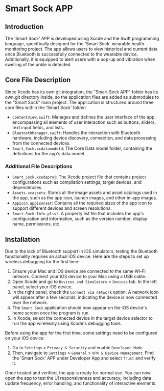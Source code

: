 # Smart Sock APP

## Introduction
The 'Smart Sock' APP is developed using Xcode and the Swift programming language, specifically designed for the 'Smart Sock' wearable health monitoring project. The app allows users to view historical and current data once Bluetooth is successfully connected to the wearable device. Additionally, it is equipped to alert users with a pop-up and vibration when swelling of the ankle is detected.

## Core File Description
Since Xcode has its own git integration, the "Smart Sock APP" folder has its own.git directory inside, so the application files are added as submodules to the "Smart Sock" main project. The application is structured around three core files within the 'Smart Sock' folder:
- `ContentView.swift`: Manages and defines the user interface of the app, encompassing all elements of user interaction such as buttons, sliders, text input fields, and lists.
- `BluetoothManager.swift`: Handles the interaction with Bluetooth hardware, including device discovery, connection, and data processing from the connected devices.
- `Smart_Sock.xcdatamodeld`: The Core Data model folder, containing the definitions for the app's data model.

### Additional File Descriptions
- `Smart_Sock.xcodeproj`: The Xcode project file that contains project configurations such as compilation settings, target devices, and dependencies.
- `Assets.xcassets`: Stores all the image assets and asset catalogs used in the app, such as the app icon, launch images, and other in-app images.
- `AppIcon.appiconset`: Contains all the required sizes of the app icon to support different devices and screen resolutions.
- `Smart-Sock-Info.plist`: A property list file that includes the app's configuration and information, such as the version number, display name, permissions, etc.

## Installation

Due to the lack of Bluetooth support in iOS simulators, testing the Bluetooth functionality requires an actual iOS device. Here are the steps to set up wireless debugging for the first time:

1. Ensure your Mac and iOS device are connected to the same Wi-Fi network. Connect your iOS device to your Mac using a USB cable.
2. Open Xcode and go to `Devices and Simulators` > `Devices` tab. In the left panel, select your iOS device.
3. In the right panel, check the `Connect via network` option. A network icon will appear after a few seconds, indicating the device is now connected over the network.
4. The `Smart Sock` application should now appear on the iOS device's home screen once the program is run.
5. In Xcode, select the connected device in the target device selector to run the app wirelessly using Xcode's debugging tools.

Before using the app for the first time, some settings need to be configured on your iOS device:

1. Go to `Settings` > `Privacy & Security` and enable `Developer Mode`.
2. Then, navigate to `Settings` > `General` > `VPN & Device Management`. Find the 'Smart Sock' APP under Developer App and select `Trust` and verify it.

Once trusted and verified, the app is ready for normal use. You can now open the app to test the UI responsiveness and accuracy, including data update frequency, error handling, and functionality of interactive elements.
